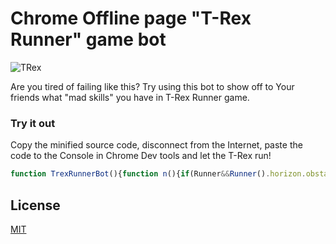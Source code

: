 # Chrome Offline page "T-Rex Runner" game bot

![TRex](http://i.imgur.com/9oO7aQ9.gif)

Are you tired of failing like this? Try using this bot to show off to Your friends what "mad skills" you have in T-Rex Runner game.

### Try it out

Copy the minified source code, disconnect from the Internet, paste the code to the Console in Chrome Dev tools and let the T-Rex run!

```javascript
function TrexRunnerBot(){function n(){if(Runner&&Runner().horizon.obstacles[0]){var n=Runner().horizon.obstacles[0];e(n)&&o(n)&&r(n)}}function e(n){return 50!==n.yPos}function o(n){return n.xPos<=18*Runner().currentSpeed}function r(n){u(n)?t():c(n)}function u(n){return 75===n.yPos}function t(){Runner().onKeyDown(R),setTimeout(function(){Runner().onKeyUp(R)},500)}function c(n){i(n)?f():Runner().onKeyDown(s)}function i(n){var e=Runner().horizon.obstacles[1];return e&&e.xPos-n.xPos<=42*Runner().currentSpeed}function f(){Runner().onKeyDown(s),Runner().onKeyUp(s)}var s={keyCode:38},R={keyCode:40,preventDefault:function(){}};return{conquerTheGame:n}}var bot=TrexRunnerBot(),botInterval=setInterval(bot.conquerTheGame,2);
```

## License

[MIT](//github.com/ukupat/trex-runner-bot/blob/master/LICENSE)
